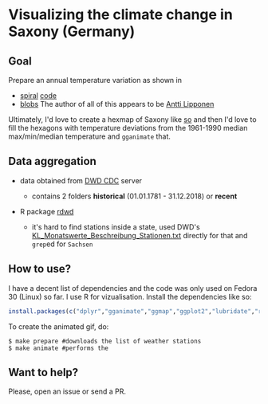 # Visualizing the climate change in Saxony (Germany)

## Goal

Prepare an annual temperature variation as shown in 
- [spiral](https://www.citylab.com/environment/2017/08/watch-the-worlds-temperatures-spiral-out-of-control/535779/) [code](https://gist.github.com/anttilipp/6b572512ef53cfc6bf949afdc8eb6720)
- [blobs](https://www.flickr.com/photos/150411108@N06/30562013098)
The author of all of this appears to be [Antti Lipponen](https://anttilip.net/)

Ultimately, I'd love to create a hexmap of Saxony like [so](https://gist.github.com/hrbrmstr/51f961198f65509ad863#file-us_states_hexgrid-geojson) and then I'd love to fill the hexagons with temperature deviations from the 1961-1990 median max/min/median temperature and `gganimate` that.

## Data aggregation

- data obtained from [DWD CDC](ftp://ftp-cdc.dwd.de/climate_environment/CDC/observations_germany/climate/monthly/kl/historical) server

    + contains 2 folders __historical__ (01.01.1781 - 31.12.2018) or __recent__
	
- R package [rdwd](https://cran.r-project.org/web/packages/rdwd/vignettes/rdwd.html)
	+ it's hard to find stations inside a state, used DWD's [KL_Monatswerte_Beschreibung_Stationen.txt](ftp://ftp-cdc.dwd.de/climate_environment/CDC/observations_germany/climate/monthly/kl/historical/KL_Monatswerte_Beschreibung_Stationen.txt) directly for that and `grep`ed for ` Sachsen `
    
## How to use?

I have a decent list of dependencies and the code was only used on Fedora 30 (Linux) so far. I use R for vizualisation. Install the dependencies like so:

``` R
install.packages(c("dplyr","gganimate","ggmap","ggplot2","lubridate","rdwd","readr","sf"))
```
To create the animated gif, do:

``` shell
$ make prepare #downloads the list of weather stations
$ make animate #performs the 
```

## Want to help?

Please, open an issue or send a PR.
